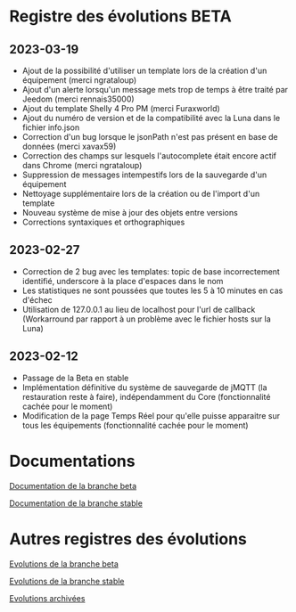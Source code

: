 # Registre des évolutions BETA

## 2023-03-19
- Ajout de la possibilité d'utiliser un template lors de la création d'un équipement (merci ngrataloup)
- Ajout d'un alerte lorsqu'un message mets trop de temps à être traité par Jeedom (merci rennais35000)
- Ajout du template Shelly 4 Pro PM (merci Furaxworld)
- Ajout du numéro de version et de la compatibilité avec la Luna dans le fichier info.json
- Correction d'un bug lorsque le jsonPath n'est pas présent en base de données (merci xavax59)
- Correction des champs sur lesquels l'autocomplete était encore actif dans Chrome (merci ngrataloup)
- Suppression de messages intempestifs lors de la sauvegarde d'un équipement
- Nettoyage supplémentaire lors de la création ou de l'import d'un template
- Nouveau système de mise à jour des objets entre versions
- Corrections syntaxiques et orthographiques

## 2023-02-27
- Correction de 2 bug avec les templates: topic de base incorrectement identifié, underscore à la place d'espaces dans le nom
- Les statistiques ne sont poussées que toutes les 5 à 10 minutes en cas d'échec
- Utilisation de 127.0.0.1 au lieu de localhost pour l'url de callback (Workarround par rapport à un problème avec le fichier hosts sur la Luna)


## 2023-02-12
- Passage de la Beta en stable
- Implémentation définitive du système de sauvegarde de jMQTT (la restauration reste à faire), indépendamment du Core (fonctionnalité cachée pour le moment)
- Modification de la page Temps Réel pour qu'elle puisse apparaitre sur tous les équipements (fonctionnalité cachée pour le moment)


# Documentations

[Documentation de la branche beta](index_beta)

[Documentation de la branche stable](index)


# Autres registres des évolutions

[Evolutions de la branche beta](changelog_beta)

[Evolutions de la branche stable](changelog)

[Evolutions archivées](changelog_archived)
